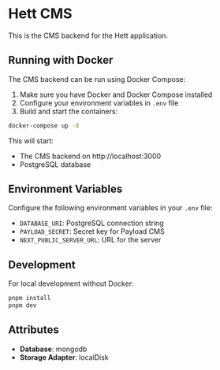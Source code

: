 # Hett CMS

This is the CMS backend for the Hett application.

## Running with Docker

The CMS backend can be run using Docker Compose:

1. Make sure you have Docker and Docker Compose installed
2. Configure your environment variables in `.env` file
3. Build and start the containers:

```bash
docker-compose up -d
```

This will start:
- The CMS backend on http://localhost:3000
- PostgreSQL database

## Environment Variables

Configure the following environment variables in your `.env` file:

- `DATABASE_URI`: PostgreSQL connection string
- `PAYLOAD_SECRET`: Secret key for Payload CMS
- `NEXT_PUBLIC_SERVER_URL`: URL for the server

## Development

For local development without Docker:

```bash
pnpm install
pnpm dev
```

## Attributes

- **Database**: mongodb
- **Storage Adapter**: localDisk
